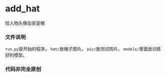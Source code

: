 # add_hat

给人物头像加圣诞帽
### 文件说明 
`run.py`是开始的程序。
`hat/`放帽子图片。 
`pic/`放测试照片。 
`models/`里面放训练好的模型。

### 代码非完全原创
